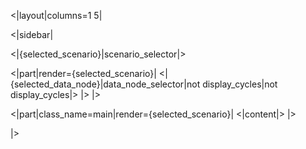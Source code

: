 <|layout|columns=1 5|

<|sidebar|

<|{selected_scenario}|scenario_selector|>

<|part|render={selected_scenario}|
<|{selected_data_node}|data_node_selector|not display_cycles|not display_cycles|>
|>
|>

<|part|class_name=main|render={selected_scenario}|
<|content|>
|>

|>
